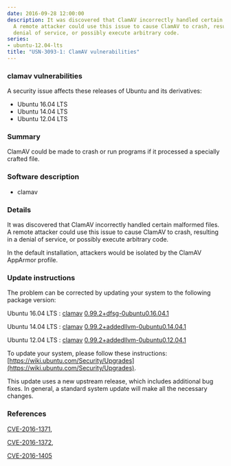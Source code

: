 ```yaml
---
date: 2016-09-28 12:00:00
description: It was discovered that ClamAV incorrectly handled certain malformed files.
  A remote attacker could use this issue to cause ClamAV to crash, resulting in a
  denial of service, or possibly execute arbitrary code.
series:
- ubuntu-12.04-lts
title: "USN-3093-1: ClamAV vulnerabilities"
---
```


### clamav vulnerabilities

A security issue affects these releases of Ubuntu and its derivatives:

* Ubuntu 16.04 LTS
* Ubuntu 14.04 LTS
* Ubuntu 12.04 LTS

### Summary

ClamAV could be made to crash or run programs if it processed a specially crafted file.

### Software description

* clamav 

### Details

It was discovered that ClamAV incorrectly handled certain malformed files. A remote attacker could use this issue to cause ClamAV to crash, resulting in a denial of service, or possibly execute arbitrary code.

In the default installation, attackers would be isolated by the ClamAV AppArmor profile. 

### Update instructions

The problem can be corrected by updating your system to the following package version:

Ubuntu 16.04 LTS
 : [clamav](https://launchpad.net/ubuntu/+source/clamav) <span> [0.99.2+dfsg-0ubuntu0.16.04.1](https://launchpad.net/ubuntu/+source/clamav/0.99.2+dfsg-0ubuntu0.16.04.1) </span> 

Ubuntu 14.04 LTS
 : [clamav](https://launchpad.net/ubuntu/+source/clamav) <span> [0.99.2+addedllvm-0ubuntu0.14.04.1](https://launchpad.net/ubuntu/+source/clamav/0.99.2+addedllvm-0ubuntu0.14.04.1) </span> 

Ubuntu 12.04 LTS
 : [clamav](https://launchpad.net/ubuntu/+source/clamav) <span> [0.99.2+addedllvm-0ubuntu0.12.04.1](https://launchpad.net/ubuntu/+source/clamav/0.99.2+addedllvm-0ubuntu0.12.04.1) </span> 

To update your system, please follow these instructions: [https://wiki.ubuntu.com/Security/Upgrades](https://wiki.ubuntu.com/Security/Upgrades).

This update uses a new upstream release, which includes additional bug fixes. In general, a standard system update will make all the necessary changes. 

### References

 [CVE-2016-1371](http://people.ubuntu.com/~ubuntu-security/cve/CVE-2016-1371), 

 [CVE-2016-1372](http://people.ubuntu.com/~ubuntu-security/cve/CVE-2016-1372), 

 [CVE-2016-1405](http://people.ubuntu.com/~ubuntu-security/cve/CVE-2016-1405)
